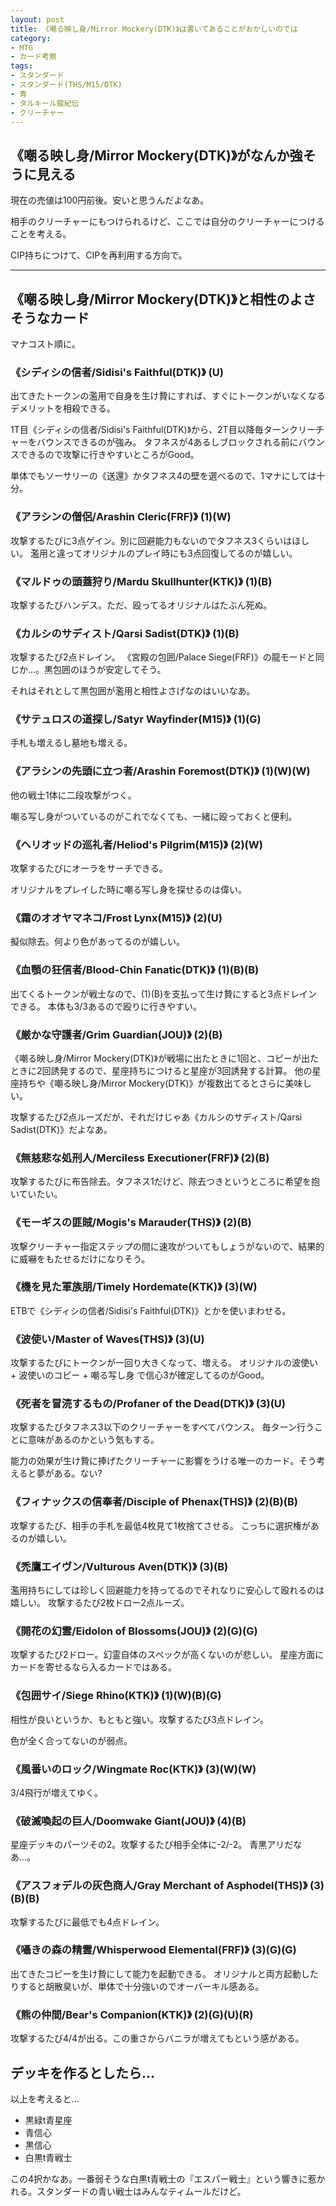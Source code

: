 ```yaml
---
layout: post
title: 《嘲る映し身/Mirror Mockery(DTK)》は書いてあることがおかしいのでは
category:
- MTG
- カード考察
tags:
- スタンダード
- スタンダード(THS/M15/DTK)
- 青
- タルキール龍紀伝
- クリーチャー
---
```

## 《嘲る映し身/Mirror Mockery(DTK)》がなんか強そうに見える

現在の売値は100円前後。安いと思うんだよなあ。

相手のクリーチャーにもつけられるけど、ここでは自分のクリーチャーにつけることを考える。

CIP持ちにつけて、CIPを再利用する方向で。

<!-- more -->

----

## 《嘲る映し身/Mirror Mockery(DTK)》と相性のよさそうなカード

マナコスト順に。

### 《シディシの信者/Sidisi's Faithful(DTK)》 (U)

出てきたトークンの濫用で自身を生け贄にすれば、すぐにトークンがいなくなるデメリットを相殺できる。

1T目《シディシの信者/Sidisi's Faithful(DTK)》から、2T目以降毎ターンクリーチャーをバウンスできるのが強み。
タフネスが4あるしブロックされる前にバウンスできるので攻撃に行きやすいところがGood。

単体でもソーサリーの《送還》かタフネス4の壁を選べるので、1マナにしては十分。

### 《アラシンの僧侶/Arashin Cleric(FRF)》 (1)(W)

攻撃するたびに3点ゲイン。別に回避能力もないのでタフネス3くらいはほしい。
濫用と違ってオリジナルのプレイ時にも3点回復してるのが嬉しい。

### 《マルドゥの頭蓋狩り/Mardu Skullhunter(KTK)》 (1)(B)

攻撃するたびハンデス。ただ、殴ってるオリジナルはたぶん死ぬ。

### 《カルシのサディスト/Qarsi Sadist(DTK)》 (1)(B)

攻撃するたび2点ドレイン。
《宮殿の包囲/Palace Siege(FRF)》の龍モードと同じか…。黒包囲のほうが安定してそう。

それはそれとして黒包囲が濫用と相性よさげなのはいいなあ。

### 《サテュロスの道探し/Satyr Wayfinder(M15)》 (1)(G)

手札も増えるし墓地も増える。

### 《アラシンの先頭に立つ者/Arashin Foremost(DTK)》 (1)(W)(W)

他の戦士1体に二段攻撃がつく。

嘲る写し身がついているのがこれでなくても、一緒に殴っておくと便利。

### 《ヘリオッドの巡礼者/Heliod's Pilgrim(M15)》 (2)(W)

攻撃するたびにオーラをサーチできる。

オリジナルをプレイした時に嘲る写し身を探せるのは偉い。

### 《霜のオオヤマネコ/Frost Lynx(M15)》 (2)(U)

擬似除去。何より色があってるのが嬉しい。

### 《血顎の狂信者/Blood-Chin Fanatic(DTK)》 (1)(B)(B)

出てくるトークンが戦士なので、(1)(B)を支払って生け贄にすると3点ドレインできる。
本体も3/3あるので殴りに行きやすい。

### 《厳かな守護者/Grim Guardian(JOU)》 (2)(B)

《嘲る映し身/Mirror Mockery(DTK)》が戦場に出たときに1回と、コピーが出たときに2回誘発するので、星座持ちにつけると星座が3回誘発する計算。
他の星座持ちや《嘲る映し身/Mirror Mockery(DTK)》が複数出てるとさらに美味しい。

攻撃するたび2点ルーズだが、それだけじゃあ《カルシのサディスト/Qarsi Sadist(DTK)》だよなあ。

### 《無慈悲な処刑人/Merciless Executioner(FRF)》 (2)(B)

攻撃するたびに布告除去。タフネス1だけど、除去つきというところに希望を抱いていたい。

### 《モーギスの匪賊/Mogis's Marauder(THS)》 (2)(B)

攻撃クリーチャー指定ステップの間に速攻がついてもしょうがないので、結果的に威嚇をもたせるだけになりそう。

### 《機を見た軍族朋/Timely Hordemate(KTK)》 (3)(W)

ETBで《シディシの信者/Sidisi's Faithful(DTK)》とかを使いまわせる。

### 《波使い/Master of Waves(THS)》 (3)(U)

攻撃するたびにトークンが一回り大きくなって、増える。
オリジナルの波使い + 波使いのコピー + 嘲る写し身 で信心3が確定してるのがGood。

### 《死者を冒涜するもの/Profaner of the Dead(DTK)》 (3)(U)

攻撃するたびタフネス3以下のクリーチャーをすべてバウンス。
毎ターン行うことに意味があるのかという気もする。

能力の効果が生け贄に捧げたクリーチャーに影響をうける唯一のカード。そう考えると夢がある。ない?

### 《フィナックスの信奉者/Disciple of Phenax(THS)》 (2)(B)(B)

攻撃するたび、相手の手札を最低4枚見て1枚捨てさせる。
こっちに選択権があるのが嬉しい。

### 《禿鷹エイヴン/Vulturous Aven(DTK)》 (3)(B)

濫用持ちにしては珍しく回避能力を持ってるのでそれなりに安心して殴れるのは嬉しい。
攻撃するたび2枚ドロー2点ルーズ。

### 《開花の幻霊/Eidolon of Blossoms(JOU)》 (2)(G)(G)

攻撃するたび2ドロー。幻霊自体のスペックが高くないのが悲しい。
星座方面にカードを寄せるなら入るカードではある。

### 《包囲サイ/Siege Rhino(KTK)》 (1)(W)(B)(G)

相性が良いというか、もともと強い。攻撃するたび3点ドレイン。

色が全く合ってないのが弱点。

### 《風番いのロック/Wingmate Roc(KTK)》 (3)(W)(W)

3/4飛行が増えてゆく。

### 《破滅喚起の巨人/Doomwake Giant(JOU)》 (4)(B)

星座デッキのパーツその2。攻撃するたび相手全体に-2/-2。
青黒アリだなあ…。

### 《アスフォデルの灰色商人/Gray Merchant of Asphodel(THS)》 (3)(B)(B)

攻撃するたびに最低でも4点ドレイン。

### 《囁きの森の精霊/Whisperwood Elemental(FRF)》 (3)(G)(G)

出てきたコピーを生け贄にして能力を起動できる。
オリジナルと両方起動したりすると胡散臭いが、単体で十分強いのでオーバーキル感ある。

### 《熊の仲間/Bear's Companion(KTK)》 (2)(G)(U)(R)

攻撃するたび4/4が出る。この重さからバニラが増えてもという感がある。

## デッキを作るとしたら…

以上を考えると…

  * 黒緑t青星座
  * 青信心
  * 黒信心
  * 白黒t青戦士

この4択かなあ。一番弱そうな白黒t青戦士の『エスパー戦士』という響きに惹かれる。スタンダードの青い戦士はみんなティムールだけど。
